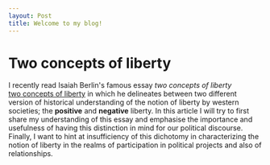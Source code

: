 ```yaml
---
layout: Post
title: Welcome to my blog!
---
```





# Two concepts of liberty 

I recently read Isaiah Berlin's famous essay *two concepts of liberty*  
[two concepts of liberty](https://en.wikipedia.org/wiki/Two_Concepts_of_Liberty) in which he delineates between two different version of historical understanding of the notion of liberty by western societies; the __positive__ and __negative__ liberty. In this article I will try to first share my understanding of this essay and emphasise the importance and usefulness of having this distinction in mind for our political discourse. Finally, I want to hint at insufficiency of this dichotomy in characterizing the notion of liberty in the realms of participation in political projects and also of relationships. 
